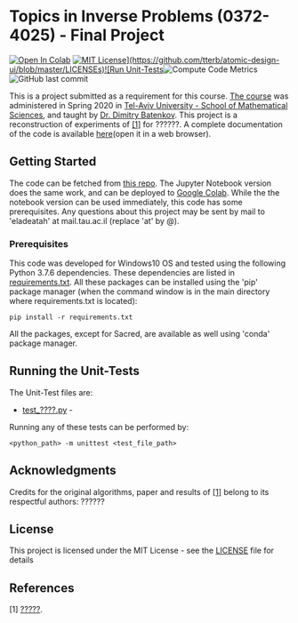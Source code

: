 # Topics in Inverse Problems (0372-4025) - Final Project 

[![Open In Colab](https://colab.research.google.com/assets/colab-badge.svg)](????) [![MIT License](https://img.shields.io/apm/l/atomic-design-ui.svg?)](https://github.com/tterb/atomic-design-ui/blob/master/LICENSEs)![Run Unit-Tests](https://github.com/RedCrow9564/InverseProblems-FinalProject/workflows/Run%20Unit-Tests/badge.svg)![Compute Code Metrics](https://github.com/RedCrow9564/InverseProblems-FinalProject/workflows/Compute%20Code%20Metrics/badge.svg)![GitHub last commit](https://img.shields.io/github/last-commit/RedCrow9564/InverseProblems-FinalProject)

This is a project submitted as a requirement for this course. [The course](https://www30.tau.ac.il/yedion/syllabus.asp?course=0372402501) was administered in Spring 2020 in [Tel-Aviv University - School of Mathematical Sciences](https://en-exact-sciences.tau.ac.il/math), and taught by [Dr. Dimitry Batenkov](https://en-exact-sciences.tau.ac.il/profile/dbatenkov). 
This project is a reconstruction of experiments of [[1]](#1) for ??????. A complete documentation of the code is available [here](????)(open it in a web browser).

## Getting Started

The code can be fetched from [this repo](https://github.com/RedCrow9564/InverseProblems-FinalProject.git). The Jupyter Notebook version does the same work, and can be deployed to [Google Colab](?????). While the the notebook version can be used immediately, this code has some prerequisites.
Any questions about this project may be sent by mail to 'eladeatah' at mail.tau.ac.il (replace 'at' by @).

### Prerequisites

This code was developed for Windows10 OS and tested using the following Python 3.7.6 dependencies. These dependencies are listed in [requirements.txt](requirements.txt).
All these packages can be installed using the 'pip' package manager (when the command window is in the main directory where requirements.txt is located):
```
pip install -r requirements.txt
```
All the packages, except for Sacred, are available as well using 'conda' package manager.

## Running the Unit-Tests

The Unit-Test files are:

* [test_????.py](UnitTests/test_????.py) - 

Running any of these tests can be performed by:
```
<python_path> -m unittest <test_file_path>
```
## Acknowledgments
Credits for the original algorithms, paper and results of [[1]](#1) belong to its respectful authors: ??????

## License

This project is licensed under the MIT License - see the [LICENSE](LICENSE) file for details

## References
<a id="1">[1]</a> [?????](?????).

